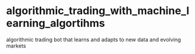 # algorithmic_trading_with_machine_learning_algortihms
algorithmic trading bot that learns and adapts to new data and evolving markets
